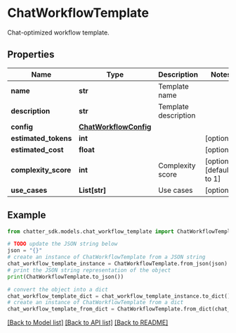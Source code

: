 # ChatWorkflowTemplate

Chat-optimized workflow template.

## Properties

Name | Type | Description | Notes
------------ | ------------- | ------------- | -------------
**name** | **str** | Template name | 
**description** | **str** | Template description | 
**config** | [**ChatWorkflowConfig**](ChatWorkflowConfig.md) |  | 
**estimated_tokens** | **int** |  | [optional] 
**estimated_cost** | **float** |  | [optional] 
**complexity_score** | **int** | Complexity score | [optional] [default to 1]
**use_cases** | **List[str]** | Use cases | [optional] 

## Example

```python
from chatter_sdk.models.chat_workflow_template import ChatWorkflowTemplate

# TODO update the JSON string below
json = "{}"
# create an instance of ChatWorkflowTemplate from a JSON string
chat_workflow_template_instance = ChatWorkflowTemplate.from_json(json)
# print the JSON string representation of the object
print(ChatWorkflowTemplate.to_json())

# convert the object into a dict
chat_workflow_template_dict = chat_workflow_template_instance.to_dict()
# create an instance of ChatWorkflowTemplate from a dict
chat_workflow_template_from_dict = ChatWorkflowTemplate.from_dict(chat_workflow_template_dict)
```
[[Back to Model list]](../README.md#documentation-for-models) [[Back to API list]](../README.md#documentation-for-api-endpoints) [[Back to README]](../README.md)


